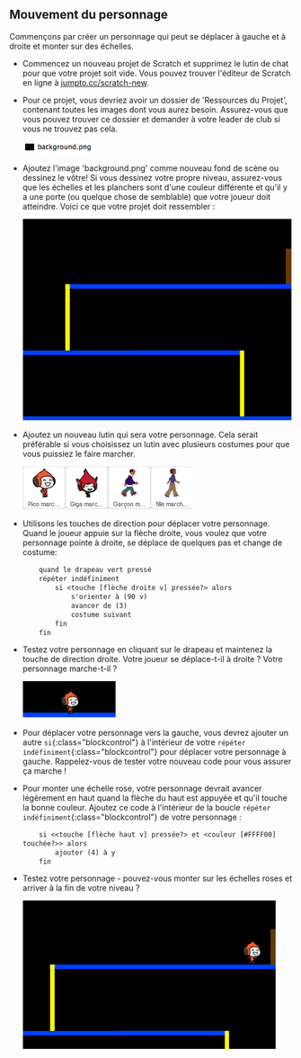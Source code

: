 ## Mouvement du personnage

Commençons par créer un personnage qui peut se déplacer à gauche et à droite et monter sur des échelles.

+ Commencez un nouveau projet de Scratch et supprimez le lutin de chat pour que votre projet soit vide. Vous pouvez trouver l'éditeur de Scratch en ligne à <a href="http://jumpto.cc/scratch-new">jumpto.cc/scratch-new</a>.

+ Pour ce projet, vous devriez avoir un dossier de 'Ressources du Projet', contenant toutes les images dont vous aurez besoin. Assurez-vous que vous pouvez trouver ce dossier et demander à votre leader de club si vous ne trouvez pas cela.

	![screenshot](images/dodge-resources.png)

+ Ajoutez l'image 'background.png' comme nouveau fond de scène ou dessinez le vôtre! Si vous dessinez votre propre niveau, assurez-vous que les échelles et les planchers sont d'une couleur différente et qu'il y a une porte (ou quelque chose de semblable) que votre joueur doit atteindre. Voici ce que votre projet doit ressembler :

	![screenshot](images/dodge-background.png)

+ Ajoutez un nouveau lutin qui sera votre personnage. Cela serait préférable si vous choisissez un lutin avec plusieurs costumes pour que vous puissiez le faire marcher.

	![screenshot](images/dodge-characters.png)

+ Utilisons les touches de direction pour déplacer votre personnage. Quand le joueur appuie sur la flèche droite, vous voulez que votre personnage pointe à droite, se déplace de quelques pas et change de costume:

	```blocks
		quand le drapeau vert pressé
		répéter indéfiniment
   			si <touche [flèche droite v] pressée?> alors
     			s'orienter à (90 v)
      			avancer de (3)
      			costume suivant
   			fin
		fin
	```

+ Testez votre personnage en cliquant sur le drapeau et maintenez la touche de direction droite. Votre joueur se déplace-t-il à droite ? Votre personnage marche-t-il ?

	![screenshot](images/dodge-walking.png)

+ Pour déplacer votre personnage vers la gauche, vous devrez ajouter un autre `si`{:class="blockcontrol"} à l'intérieur de votre `répéter indéfiniment`{:class="blockcontrol"} pour déplacer votre personnage à gauche. Rappelez-vous de tester votre nouveau code pour vous assurer ça marche !

+ Pour monter une échelle rose, votre personnage devrait avancer légèrement en haut quand la flèche du haut est appuyée et qu'il touche la bonne couleur. Ajoutez ce code à l'intérieur de la boucle `répéter indéfiniment`{:class="blockcontrol"} de votre personnage :

	```blocks
		si <<touche [flèche haut v] pressée?> et <couleur [#FFFF00] touchée?>> alors
   			ajouter (4) à y
		fin
	```

+ Testez votre personnage - pouvez-vous monter sur les échelles roses et arriver à la fin de votre niveau ?

	![screenshot](images/dodge-test-character.png)
